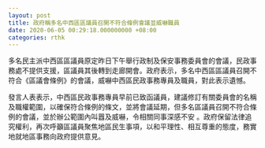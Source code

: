 ```yaml
---
layout: post
title: 政府稱多名中西區區議員召開不符合條例會議並威嚇職員
date: 2020-06-05 00:29:18.000000000 +08:00
categories: rthk
---
```


多名民主派中西區區議員原定昨日下午舉行政制及保安事務委員會的會議，民政事務處不提供支援，區議員其後轉到走廊開會。政府表示，多名中西區區議員召開不符合《區議會條例》的會議，威嚇中西區民政事務專員及職員，對此表示遺憾。

發言人表表示，中西區民政事務專員早前已致函議員，建議修訂有關委員會的名稱及職權範圍，以確保符合條例的條文，並將會議延期，但多名區議員召開不符合條例的會議，並於辦公範圍內叫囂及威嚇，令相關同事深感不安 。政府保留法律追究權利，再次呼籲區議員聚焦地區民生事項，以和平理性、相互尊重的態度，務實地就地區事務向政府提供意見。
